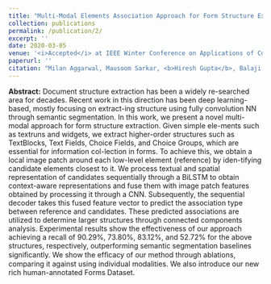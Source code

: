 ```yaml
---
title: "Multi-Modal Elements Association Approach for Form Structure Extraction"
collection: publications
permalink: /publication/2/
excerpt: ''
date: 2020-03-05
venue: '<i>Accepted</i> at IEEE Winter Conference on Applications of Computer Vision (WACV 2020)'
paperurl: ''
citation: "Milan Aggarwal, Mausoom Sarkar, <b>Hiresh Gupta</b>, Balaji Krishnamurthy"
---
```

<b>Abstract:</b>
Document structure extraction has been a widely re-searched area for decades. Recent work in this direction has been deep learning-based, mostly focusing on extract-ing structure using fully convolution NN through semantic segmentation. In this work, we present a novel multi-modal approach for form structure extraction. Given simple ele-ments such as textruns and widgets, we extract higher-order structures such as TextBlocks, Text Fields, Choice Fields, and Choice Groups, which are essential for information col-lection in forms. To achieve this, we obtain a local image patch around each low-level element (reference) by iden-tifying candidate elements closest to it. We process textual and spatial representation of candidates sequentially through a BiLSTM to obtain context-aware representations and fuse them with image patch features obtained by processing it through a CNN. Subsequently, the sequential decoder takes this fused feature vector to predict the association type between reference and candidates. These predicted associations are utilized to determine larger structures through connected components analysis. Experimental results show the effectiveness of our approach achieving a recall of 90.29%, 73.80%, 83.12%, and 52.72% for the above structures, respectively, outperforming semantic segmentation baselines signiﬁcantly. We show the efﬁcacy of our method through ablations, comparing it against using individual modalities. We also introduce our new rich human-annotated Forms Dataset.